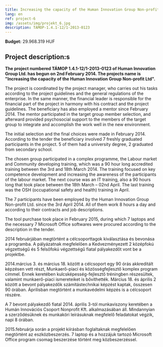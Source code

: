 ```yaml
---
title: Increasing the capacity of the Human Innovation Group Non-profit Ltd.
lang: en
ref: project-6
img: /assets/img/projekt_6.jpg
description: TÁMOP-1.4.1-12/1-2013-0123
---
```


**Budget:** 29.968.319 HUF

## Project description:s

__The project numbered TÁMOP 1.4.1-12/1-2013-0123 of Human Innovation Group Ltd. has begun on 2nd February 2014. The projects name is "Increasing the capacity of the Human Innovation Group Non-profit Ltd".__

The project is coordinated by the project manager, who carries out his tasks according to the project guidelines and the general regulations of the enterprise. In the same manner, the financial leader is responsible for the financial part of the project in harmony with his contract and the project guidelines.
The beneficiary has also employed a mentor since February 2014. The mentor participated in the target group member selection, and afterward provided psychosocial support to the members of the target group to integrate and accomplish the work well in the new environment.

The initial selection and the final choices were made in February 2014. According to the tender the beneficiary involved 7 freshly graduated participants in the project. 5 of them had a university degree, 2 graduated from secondary school. 

The chosen group participated in a complex programme, the Labour market and Community developing training, which was a 90 hour long accredited training between the 3rd and 18th March 2014. The training focused on key competence development and increasing the awareness of the participants of the labour market. The next course was an IT training, also a 90 hours long that took place between the 18th March – 02nd April. The last training was the OSH (occupational safety and health) training in April. 

The 7 participants have been employed by the Human Innovation Group Non-profit Ltd. since the 3rd April 2014. All of them work 8 hours a day and according to their contracts and job descriptions.

The tool purchase took place in February 2015, during which 7 laptops and the necessary 7 Microsoft Office softwares were procured according to the description in the tender.

2014 februárjában megtörtént a célcsoporttagok kiválasztása és bevonása a programba. A pályázatnak megfelelően a Kedvezményezett 2 középfokú végzettségű és 5 felsőfokú végzettségű fiatal pályakezdőt vont be a projektbe.

2014.március 3. és március 18. között a célcsoport egy 90 órás akkreditált képzésen vett részt, Munkaerő-piaci és közösségfejlesztő komplex program címmel. Ennek keretében kulcsképesség-fejlesztő tréningben részesültek, valamint munkaerő-piaci ismereteiket is bővíthették. Március 18. és április 2 között a bevont pályakezdők számítástechnikai képzést kaptak, összesen 90 órában. Áprilisban megtörtént a munkavédelmi képzés is a célcsoport részére.

A 7 bevont pályakezdő fiatal 2014. április 3-tól munkaviszony keretében a Humán Innovációs Csoport Nonprofit Kft. alkalmazásában áll. Mindannyian a szerződésüknek és munkaköri leírásuknak megfelelő feladatokat végzik, napi 8 órában.

2015.februárja során a projekt kiírásban foglaltaknak megfelelően megtörtént az eszközbeszerzés. 7 laptop és a hozzájuk tartozó Microsoft Office program csomag beszerzése történt meg közbeszerzéssel.
